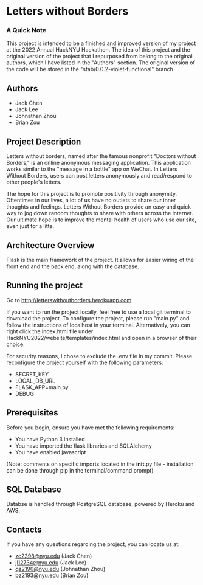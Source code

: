 # Letters without Borders

### A Quick Note
This project is intended to be a finished and improved version of my project at the 2022 Annual HackNYU Hackathon. The idea of this project and the original version of the project that I repurposed from belong to the original authors, which I have listed in the "Authors" section. The original version of the code will be stored in the "stab/0.0.2-violet-functional" branch. 

## Authors
* Jack Chen
* Jack Lee
* Johnathan Zhou
* Brian Zou

## Project Description
Letters without borders, named after the famous nonprofit "Doctors without Borders," is an online anonymous messaging application. This application works similar to the "message in a bottle" app on WeChat. In Letters Without Borders, users can post letters anonymously and read/respond to other people's letters.

The hope for this project is to promote positivity through anonymity. Oftentimes in our lives, a lot of us have no outlets to share our inner thoughts and feelings. Letters Without Borders provide an easy and quick way to jog down random thoughts to share with others across the internet. Our ultimate hope is to improve the mental health of users who use our site, even just for a litte.

## Architecture Overview
Flask is the main framework of the project. It allows for easier wiring of
the front end and the back end, along with the database.

## Running the project
Go to http://letterswithoutborders.herokuapp.com

If you want to run the project locally, feel free to use a local git terminal to download the project. To configure the project, please run "main.py" and follow the instructions of localhost in your terminal. Alternatively, you can right click the index.html file under HackNYU2022/website/templates/index.html and open in a browser of their choice.

For security reasons, I chose to exclude the .env file in my commit. Please reconfigure the project yourself with the following parameters:
* SECRET_KEY
* LOCAL_DB_URL
* FLASK_APP=main.py
* DEBUG

## Prerequisites
Before you begin, ensure you have met the following requirements:
* You have Python 3 installed
* You have imported the flask libraries and SQLAlchemy 
* You have enabled javascript

(Note: comments on specific imports located in the __init__.py file - 
installation can be done through pip in the terminal/command prompt)

## SQL Database
Databse is handled through PostgreSQL database, powered by Heroku and AWS. 

## Contacts
If you have any questions regarding the project, you can locate
us at:
* zc2398@nyu.edu (Jack Chen)
* jl12734@nyu.edu (Jack Lee)
* qz2190@nyu.edu (Johnathan Zhou)
* bz2193@nyu.edu (Brian Zou)


















